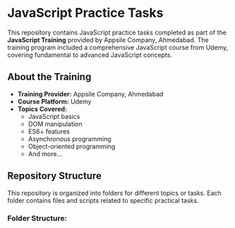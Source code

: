 # JavaScript Practice Tasks

This repository contains JavaScript practice tasks completed as part of the **JavaScript Training** provided by Appsile Company, Ahmedabad. The training program included a comprehensive JavaScript course from Udemy, covering fundamental to advanced JavaScript concepts.

## About the Training

- **Training Provider:** Appsile Company, Ahmedabad
- **Course Platform:** Udemy
- **Topics Covered:**
  - JavaScript basics
  - DOM manipulation
  - ES6+ features
  - Asynchronous programming
  - Object-oriented programming
  - And more...

## Repository Structure

This repository is organized into folders for different topics or tasks. Each folder contains files and scripts related to specific practical tasks.

### Folder Structure:
